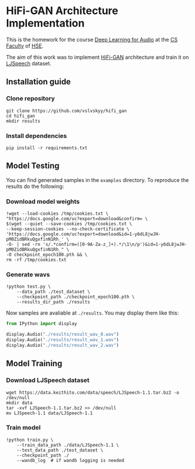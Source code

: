 # HiFi-GAN Architecture Implementation

This is the homework for the course [Deep Learning for Audio](https://github.com/markovka17/dla) at the [CS Faculty](https://cs.hse.ru/en/)
  of [HSE](https://www.hse.ru/en/).

 The aim of this work was to implement [HiFi-GAN](https://arxiv.org/pdf/2010.05646.pdf) architecture and train it on [LJSpeech](https://keithito.com/LJ-Speech-Dataset/) dataset.

## Installation guide

### Clone repository
```shell
git clone https://github.com/vslvskyy/hifi_gan
cd hifi_gan
mkdir results
```

### Install dependencies
```shell
pip install -r requirements.txt
```

## Model Testing

You can find generated samples in the `examples` directory. To reproduce the results do the following:

###  Download model weights
```shell
!wget --load-cookies /tmp/cookies.txt \
"https://docs.google.com/uc?export=download&confirm= \
$(wget --quiet --save-cookies /tmp/cookies.txt \
--keep-session-cookies --no-check-certificate \
'https://docs.google.com/uc?export=download&id=1-y6dL8jwJH-pM0ZidBRkuQgxfinN1Rh_' \
-O- | sed -rn 's/.*confirm=([0-9A-Za-z_]+).*/\1\n/p')&id=1-y6dL8jwJH-pM0ZidBRkuQgxfinN1Rh_" \
-O checkpoint_epoch100.pth && \
rm -rf /tmp/cookies.txt
```

### Generate wavs

```shell
!python test.py \
    --data_path ./test_dataset \
    --checkpoint_path ./checkpoint_epoch100.pth \
    --results_dir_path ./results
```

Now samples are avaliable at `./results`. You may display them like this:

```python
from IPython import display

display.Audio("./results/result_wav_0.wav")
display.Audio("./results/result_wav_1.wav")
display.Audio("./results/result_wav_2.wav")
```

## Model Training

### Download LJSpeech dataset

```shell
wget https://data.keithito.com/data/speech/LJSpeech-1.1.tar.bz2 -o /dev/null
mkdir data
tar -xvf LJSpeech-1.1.tar.bz2 >> /dev/null
mv LJSpeech-1.1 data/LJSpeech-1.1
```

### Train model

```shell
!python train.py \
    --train_data_path ./data/LJSpeech-1.1 \
    --test_data_path ./test_dataset \
    --checkpoint_path ./ 
    --wandb_log  # if wandb logging is needed
```
